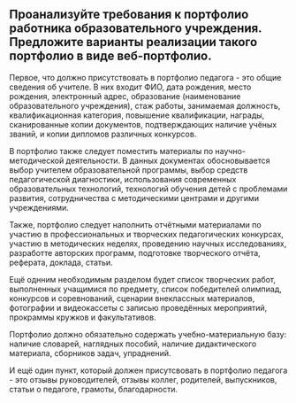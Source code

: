 ## Проанализуйте требования к портфолио работника образовательного учреждения. Предложите варианты реализации такого портфолио в виде веб-портфолио.

Первое, что должно присутствовать в портфолио педагога - это общие сведения об учителе. В них входит ФИО, дата рождения, место рождения, электронный адрес, образование (наименование образовательного учреждения), стаж работы, занимаемая  должность, квалификационная категория, повышение квалификации, награды, сканированные копии документов, подтверждающих наличие учёных званий, и копии дипломов различных конкурсов.

В портфолио также следует поместить материалы по научно-методической деятельности. В данных документах обосновывается выбор учителем образовательной программы, выбор средств педагогической диагностики, использования современных образовательных технологий, технологий обучения детей с проблемами развития, сотрудничества с методическими центрами и другими учреждениями. 

Также, портфолио следует наполнить отчётными материалами по участию в профессиональных и творческих педагогических конкурсах, участию в методических неделях, проведению научных исследованиях, разработте авторских программ, подготовке творческого отчёта, реферата, доклада, статьи.

Ещё однним необходимым разделом будет список творческих работ, выполненных учащимися по предмету, список победителей олимпиад, конкурсов и соревнований, сценарии внеклассных материалов, фотографии и видеокассеты с записью проведённых мероприятий, прокраммы кружков и факультативов. 

Портфолио должно обязательно содержать учебно-материальную базу: наличие словарей, наглядных пособий, наличие дидактического материала, сборников задач, упраднений.

И ещё один пункт, который должен присутсвовать в портфолио педагога - это отзывы руководителей, отзывы коллег, родителей, выпускников, статьи о педагоге, грамоты, благодарности.

